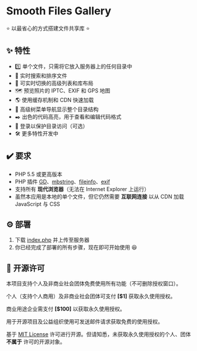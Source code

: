 # Smooth Files Gallery

⭐ 以最省心的方式搭建文件共享库 ⭐

## ✨ 特性

- 1️⃣ 单个文件，只需将它放入服务器上的任何目录中
- 🔎 实时搜索和排序文件
- 📃 可实时切换的高级列表和库布局
- 🗺️ 预览照片的 IPTC、EXIF 和 GPS 地图
- 🌎️ 使用缓存机制和 CDN 快速加载
- 🌲 高级树菜单导航显示整个目录结构
- ✒️ 出色的代码高亮，用于查看和编辑代码格式
- 🔐 登录以保护目录访问（可选）
- 🛠 更多特性开发中

## ✔️ 要求

- PHP 5.5 或更高版本
- PHP 插件 [GD](https://www.php.net/manual/book.image.php)、[mbstring](https://www.php.net/manual/book.mbstring.php)、[fileinfo](https://www.php.net/manual/book.fileinfo.php)、[exif](https://www.php.net/manual/book.exif.php)
- 支持所有 **现代浏览器**（无法在 Internet Explorer 上运行）
- 虽然本应用是本地的单个文件，但它仍然需要 **互联网连接** 以从 CDN 加载 JavaScript 与 CSS

## ⚙️ 部署

1. 下载 [index.php](https://gitlab.soraharu.com/XiaoXi/Smooth-Files-Gallery/-/raw/master/index.php?inline=false) 并上传至服务器
2. 你已经完成了部署的所有步骤，现在即可开始使用 😆

## 📜 开源许可

本项目支持个人及非商业社会团体免费使用所有功能（不可删除授权窗口）。

个人（支持个人商用）及非商业社会团体可支付 **[$1]** 获取永久使用授权。

商业用途企业需支付 **[$100]** 以获取永久使用授权。

用于开源项目及公益组织使用可发送邮件请求获取免费的使用授权。

基于 [MIT License](https://choosealicense.com/licenses/mit/) 许可进行开源。但请知悉，未获取永久使用授权的个人、团体 **不属于** 许可的开源对象。
